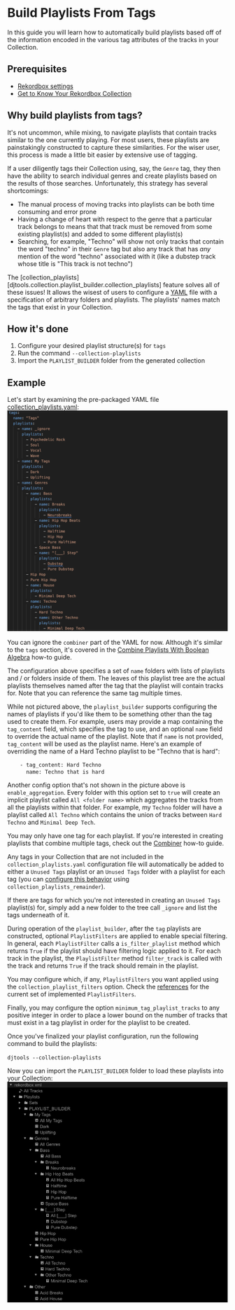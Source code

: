 # Build Playlists From Tags

In this guide you will learn how to automatically build playlists based off of the information encoded in the various tag attributes of the tracks in your Collection.

## Prerequisites

* [Rekordbox settings](../tutorials/getting_started/setup.md#rekordbox-settings)
* [Get to Know Your Rekordbox Collection](../conceptual_guides/rekordbox_collection.md)

## Why build playlists from tags?
It's not uncommon, while mixing, to navigate playlists that contain tracks similar to the one currently playing. For most users, these playlists are painstakingly constructed to capture these similarities. For the wiser user, this process is made a little bit easier by extensive use of tagging.

If a user diligently tags their Collection using, say, the `Genre` tag, they then have the ability to search individual genres and create playlists based on the results of those searches. Unfortunately, this strategy has several shortcomings:

* The manual process of moving tracks into playlists can be both time consuming and error prone
* Having a change of heart with respect to the genre that a particular track belongs to means that that track must be removed from some existing playlist(s) and added to some different playlist(s)
* Searching, for example, "Techno" will show not only tracks that contain the word "techno" in their `Genre` tag but also any track that has *any* mention of the word "techno" associated with it (like a dubstep track whose title is "This track is not techno")

The [collection_playlists][djtools.collection.playlist_builder.collection_playlists] feature solves all of these issues! It allows the wisest of users to configure a [YAML](https://en.wikipedia.org/wiki/YAML) file with a specification of arbitrary folders and playlists. The playlists' names match the tags that exist in your Collection.

## How it's done

1. Configure your desired playlist structure(s) for `tags`
1. Run the command `--collection-playlists`
1. Import the `PLAYLIST_BUILDER` folder from the generated collection

## Example
Let's start by examining the pre-packaged YAML file [collection_playlists.yaml](https://github.com/a-rich/DJ-Tools/blob/main/tests/data/collection_playlists.yaml):
![alt text](../images/Rekordbox_playlists_tags_yaml.png "Collection playlists YAML")

You can ignore the `combiner` part of the YAML for now. Although it's similar to the `tags` section, it's covered in the [Combine Playlists With Boolean Algebra](combiner_playlists.md) how-to guide.

The configuration above specifies a set of `name` folders with lists of playlists and / or folders inside of them. The leaves of this playlist tree are the actual playlists themselves named after the tag that the playlist will contain tracks for. Note that you can reference the same tag multiple times.

While not pictured above, the `playlist_builder` supports configuring the names of playlists if you'd like them to be something other than the tag used to create them.
For example, users may provide a map containing the `tag_content` field, which specifies the tag to use, and an optional `name` field to override the actual name of the playlist.
Note that if `name` is not provided, `tag_content` will be used as the playlist name.
Here's an example of overriding the name of a Hard Techno playlist to be "Techno that is hard":
```
    - tag_content: Hard Techno
      name: Techno that is hard
```

Another config option that's not shown in the picture above is `enable_aggregation`.
Every folder with this option set to `true` will create an implicit playlist called `All <folder name>` which aggregates the tracks from all the playlists within that folder.
For example, my `Techno` folder will have a playlist called `All Techno` which contains the union of tracks between `Hard Techno` and `Minimal Deep Tech`.

You may only have one tag for each playlist. If you're interested in creating playlists that combine multiple tags, check out the [Combiner](combiner_playlists.md) how-to guide.

Any tags in your Collection that are not included in the `collection_playlists.yaml` configuration file will automatically be added to either a `Unused Tags` playlist or an `Unused Tags` folder with a playlist for each tag (you can [configure this behavior](../tutorials/getting_started/configuration.md#collection-config) using `collection_playlists_remainder`).

If there are tags for which you're not interested in creating an `Unused Tags` playlist(s) for, simply add a new folder to the tree call `_ignore` and list the tags underneath of it.

During operation of the `playlist_builder`, after the `tag` playlists are constructed, optional `PlaylistFilters` are applied to enable special filtering.
In general, each `PlaylistFilter` calls a `is_filter_playlist` method which returns `True` if the playlist should have filtering logic applied to it.
For each track in the playlist, the `PlaylistFilter` method `filter_track` is called with the track and returns `True` if the track should remain in the playlist.

You may configure which, if any, `PlaylistFilters` you want applied using the `collection_playlist_filters` option. Check the [references](../reference/collection/index.md) for the current set of implemented `PlaylistFilters`.

Finally, you may configure the option `minimum_tag_playlist_tracks` to any positive integer in order to place a lower bound on the number of tracks that must exist in a tag playlist in order for the playlist to be created.

Once you've finalized your playlist configuration, run the following command to build the playlists:

`djtools --collection-playlists`

Now you can import the `PLAYLIST_BUILDER` folder to load these playlists into your Collection:
![alt text](../images/Rekordbox_post_playlists_tags.png "Generated tag playlists")
